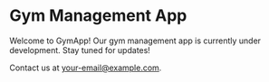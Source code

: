 # Gym Management App

Welcome to GymApp! Our gym management app is currently under development. Stay tuned for updates!

Contact us at [your-email@example.com](mailto:your-email@example.com).
